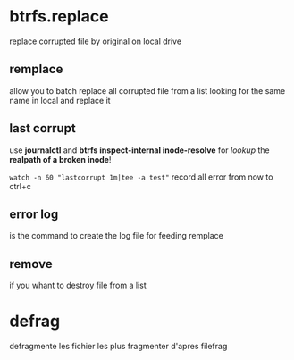 # btrfs.replace
replace corrupted file by original on local drive

## remplace
allow  you to batch replace all corrupted file from a list looking for the same name in local and replace it

## last corrupt 
use **journalctl** and **btrfs inspect-internal inode-resolve** for *lookup* the **realpath of a broken inode**!

`watch -n 60 "lastcorrupt 1m|tee -a test"`
record all error from now to ctrl+c

## error log
is  the command to create the  log file  for feeding  remplace

## remove
if you  whant to  destroy file  from a  list

# defrag
defragmente les fichier les plus fragmenter d'apres filefrag
